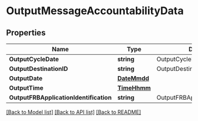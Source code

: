 # OutputMessageAccountabilityData

## Properties
Name | Type | Description | Notes
------------ | ------------- | ------------- | -------------
**OutputCycleDate** | **string** | OutputCycleDate (CCYYMMDD) | [optional] 
**OutputDestinationID** | **string** | OutputDestinationID | [optional] 
**OutputDate** | [**DateMmdd**](DateMMDD.md) |  | [optional] 
**OutputTime** | [**TimeHhmm**](TimeHHMM.md) |  | [optional] 
**OutputFRBApplicationIdentification** | **string** | OutputFRBApplicationIdentification | [optional] 

[[Back to Model list]](../README.md#documentation-for-models) [[Back to API list]](../README.md#documentation-for-api-endpoints) [[Back to README]](../README.md)



